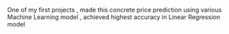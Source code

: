 <!DOCTYPE html>
<html>
<head>
<title>Concrete Strength Prediction</title>
</head>
<body>
<p>One of my first projects , made this concrete price prediction using various Machine Learning model , achieved highest accuracy in Linear Regression model</p>
</body>

